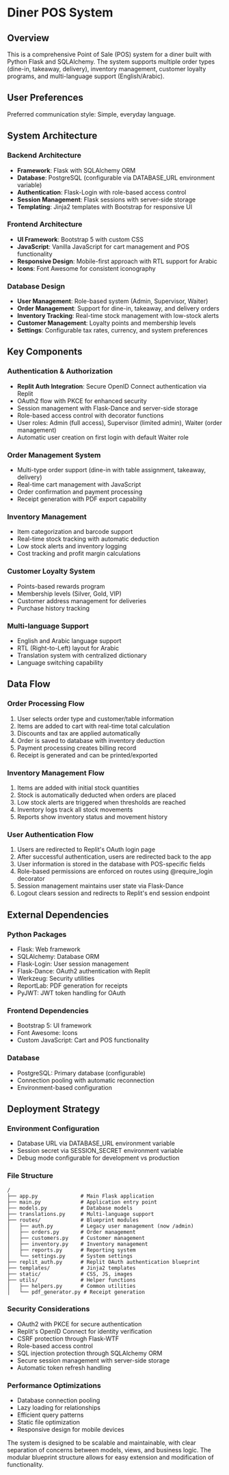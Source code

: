 # Diner POS System

## Overview

This is a comprehensive Point of Sale (POS) system for a diner built with Python Flask and SQLAlchemy. The system supports multiple order types (dine-in, takeaway, delivery), inventory management, customer loyalty programs, and multi-language support (English/Arabic).

## User Preferences

Preferred communication style: Simple, everyday language.

## System Architecture

### Backend Architecture
- **Framework**: Flask with SQLAlchemy ORM
- **Database**: PostgreSQL (configurable via DATABASE_URL environment variable)
- **Authentication**: Flask-Login with role-based access control
- **Session Management**: Flask sessions with server-side storage
- **Templating**: Jinja2 templates with Bootstrap for responsive UI

### Frontend Architecture
- **UI Framework**: Bootstrap 5 with custom CSS
- **JavaScript**: Vanilla JavaScript for cart management and POS functionality
- **Responsive Design**: Mobile-first approach with RTL support for Arabic
- **Icons**: Font Awesome for consistent iconography

### Database Design
- **User Management**: Role-based system (Admin, Supervisor, Waiter)
- **Order Management**: Support for dine-in, takeaway, and delivery orders
- **Inventory Tracking**: Real-time stock management with low-stock alerts
- **Customer Management**: Loyalty points and membership levels
- **Settings**: Configurable tax rates, currency, and system preferences

## Key Components

### Authentication & Authorization
- **Replit Auth Integration**: Secure OpenID Connect authentication via Replit
- OAuth2 flow with PKCE for enhanced security
- Session management with Flask-Dance and server-side storage
- Role-based access control with decorator functions
- User roles: Admin (full access), Supervisor (limited admin), Waiter (order management)
- Automatic user creation on first login with default Waiter role

### Order Management System
- Multi-type order support (dine-in with table assignment, takeaway, delivery)
- Real-time cart management with JavaScript
- Order confirmation and payment processing
- Receipt generation with PDF export capability

### Inventory Management
- Item categorization and barcode support
- Real-time stock tracking with automatic deduction
- Low stock alerts and inventory logging
- Cost tracking and profit margin calculations

### Customer Loyalty System
- Points-based rewards program
- Membership levels (Silver, Gold, VIP)
- Customer address management for deliveries
- Purchase history tracking

### Multi-language Support
- English and Arabic language support
- RTL (Right-to-Left) layout for Arabic
- Translation system with centralized dictionary
- Language switching capability

## Data Flow

### Order Processing Flow
1. User selects order type and customer/table information
2. Items are added to cart with real-time total calculation
3. Discounts and tax are applied automatically
4. Order is saved to database with inventory deduction
5. Payment processing creates billing record
6. Receipt is generated and can be printed/exported

### Inventory Management Flow
1. Items are added with initial stock quantities
2. Stock is automatically deducted when orders are placed
3. Low stock alerts are triggered when thresholds are reached
4. Inventory logs track all stock movements
5. Reports show inventory status and movement history

### User Authentication Flow
1. Users are redirected to Replit's OAuth login page
2. After successful authentication, users are redirected back to the app
3. User information is stored in the database with POS-specific fields
4. Role-based permissions are enforced on routes using @require_login decorator
5. Session management maintains user state via Flask-Dance
6. Logout clears session and redirects to Replit's end session endpoint

## External Dependencies

### Python Packages
- Flask: Web framework
- SQLAlchemy: Database ORM
- Flask-Login: User session management
- Flask-Dance: OAuth2 authentication with Replit
- Werkzeug: Security utilities
- ReportLab: PDF generation for receipts
- PyJWT: JWT token handling for OAuth

### Frontend Dependencies
- Bootstrap 5: UI framework
- Font Awesome: Icons
- Custom JavaScript: Cart and POS functionality

### Database
- PostgreSQL: Primary database (configurable)
- Connection pooling with automatic reconnection
- Environment-based configuration

## Deployment Strategy

### Environment Configuration
- Database URL via DATABASE_URL environment variable
- Session secret via SESSION_SECRET environment variable
- Debug mode configurable for development vs production

### File Structure
```
/
├── app.py              # Main Flask application
├── main.py             # Application entry point
├── models.py           # Database models
├── translations.py     # Multi-language support
├── routes/             # Blueprint modules
│   ├── auth.py         # Legacy user management (now /admin)
│   ├── orders.py       # Order management
│   ├── customers.py    # Customer management
│   ├── inventory.py    # Inventory management
│   ├── reports.py      # Reporting system
│   └── settings.py     # System settings
├── replit_auth.py      # Replit OAuth authentication blueprint
├── templates/          # Jinja2 templates
├── static/             # CSS, JS, images
├── utils/              # Helper functions
│   ├── helpers.py      # Common utilities
│   └── pdf_generator.py # Receipt generation
```

### Security Considerations
- OAuth2 with PKCE for secure authentication
- Replit's OpenID Connect for identity verification
- CSRF protection through Flask-WTF
- Role-based access control
- SQL injection protection through SQLAlchemy ORM
- Secure session management with server-side storage
- Automatic token refresh handling

### Performance Optimizations
- Database connection pooling
- Lazy loading for relationships
- Efficient query patterns
- Static file optimization
- Responsive design for mobile devices

The system is designed to be scalable and maintainable, with clear separation of concerns between models, views, and business logic. The modular blueprint structure allows for easy extension and modification of functionality.